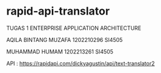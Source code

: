 # rapid-api-translator
TUGAS 1 ENTERPRISE APPLICATION ARCHITECTURE


AQILA BINTANG MUZAFA 1202210296 SI4505

MUHAMMAD HUMAM 1202213261 SI4505

API : https://rapidapi.com/dickyagustin/api/text-translator2
